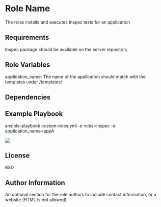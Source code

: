 Role Name
=========

The roles installs and executes Inspec tests for an application

Requirements
------------

Inspec package should be available on the server repository

Role Variables
--------------
application_name: The name of the application should match with the templates under /templates/

Dependencies
------------


Example Playbook
----------------

ansible-playbook custom-roles.yml -e roles=inspec -e application_name=appA

![](https://i.imgur.com/qaUPlyJ.gif)

License
-------

BSD

Author Information
------------------

An optional section for the role authors to include contact information, or a website (HTML is not allowed).
